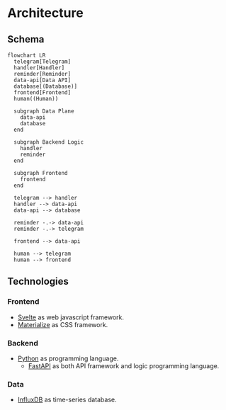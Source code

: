 # Architecture

## Schema

```mermaid
flowchart LR
  telegram[Telegram]
  handler[Handler]
  reminder[Reminder]
  data-api[Data API]
  database[(Database)]
  frontend[Frontend]
  human((Human))

  subgraph Data Plane
    data-api
    database
  end

  subgraph Backend Logic
    handler
    reminder
  end

  subgraph Frontend
    frontend
  end

  telegram --> handler
  handler --> data-api
  data-api --> database

  reminder -.-> data-api
  reminder -.-> telegram

  frontend --> data-api

  human --> telegram
  human --> frontend
```

## Technologies

### Frontend

- [Svelte](https://svelte.dev/) as web javascript framework.
- [Materialize](http://materializecss.com/) as CSS framework.

### Backend

- [Python](https://www.python.org/) as programming language.
  - [FastAPI](https://fastapi.tiangolo.com/) as both API framework and logic programming language.

### Data

- [InfluxDB](https://www.influxdata.com/products/influxdb-overview/) as time-series database.

